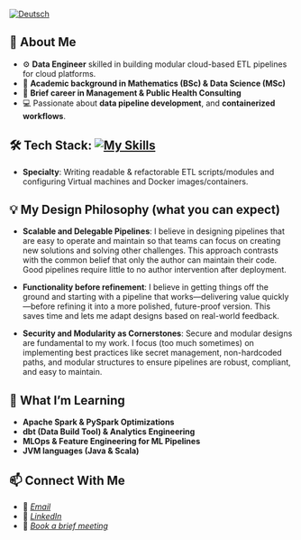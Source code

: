 [![Deutsch](https://img.shields.io/badge/lang-de-red.svg)](https://github.com/Shegzimus/shegzimus/blob/main/README.de.md)

## 🌟 About Me
- ⚙️ **Data Engineer** skilled in building modular cloud-based ETL pipelines for cloud platforms.
- 🔢 **Academic background in Mathematics (BSc) & Data Science (MSc)**
- 💼 **Brief career in Management & Public Health Consulting**
- 💻 Passionate about **data pipeline development**, and **containerized workflows**.

## 🛠️ Tech Stack: [![My Skills](https://skillicons.dev/icons?i=py,r,terraform,postgres,bash,docker,redis,github,git,gcp,aws,kafka,latex,vscode,windows )](https://skillicons.dev)

- **Specialty**: Writing readable & refactorable ETL scripts/modules and configuring Virtual machines and Docker images/containers.

## 💡 My Design Philosophy (what you can expect)
- **Scalable and Delegable Pipelines**: I believe in designing pipelines that are easy to operate and maintain
  so that teams can focus on creating new solutions and solving other challenges. This approach contrasts with the common
  belief that only the author can maintain their code. Good pipelines require little to no author intervention after deployment.
  
- **Functionality before refinement**: I believe in getting things off the ground and starting with a pipeline that works—delivering value quickly—before refining it into a more polished, future-proof version. This saves time and lets me adapt designs based on real-world feedback.
  
- **Security and Modularity as Cornerstones**: Secure and modular designs are fundamental to my work. I focus (too much sometimes) on implementing
  best practices like secret management, non-hardcoded paths, and modular structures to ensure pipelines are robust, compliant, and easy to maintain.

## 🔭 What I’m Learning
- **Apache Spark & PySpark Optimizations**
- **dbt (Data Build Tool) & Analytics Engineering**
- **MLOps & Feature Engineering for ML Pipelines**
- **JVM languages (Java & Scala)**


## 📫 Connect With Me
- 📧 *[Email](segun.ajet@protonmail.com)*
- 💼 *[LinkedIn](https://www.linkedin.com/in/segun-ajet/)*
- 🦜 *[Book a brief meeting](https://calendar.app.google/zEJVh3RVoMRD3odn6)*

